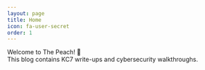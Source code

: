 ```yaml
---
layout: page
title: Home
icon: fa-user-secret
order: 1
---
```


Welcome to The Peach! 🍑  
This blog contains KC7 write-ups and cybersecurity walkthroughs.